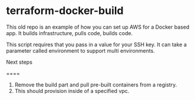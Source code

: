 # terraform-docker-build

This old repo is an example of how you can set up AWS for a Docker based app.
It builds infrastructure, pulls code, builds code.

This script requires that you pass in a value for your SSH key.
It can take a parameter called environment to support multi environments.

Next steps

====

1. Remove the build part and pull pre-built containers from a registry.
2. This should provision inside of a specified vpc.
